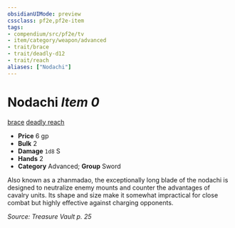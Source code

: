 ```yaml
---
obsidianUIMode: preview
cssclass: pf2e,pf2e-item
tags:
- compendium/src/pf2e/tv
- item/category/weapon/advanced
- trait/brace
- trait/deadly-d12
- trait/reach
aliases: ["Nodachi"]
---
```

# Nodachi *Item 0*  
[brace](rules/traits/brace-tv.md "Brace Weapon Trait")  [deadly <d12>](rules/traits/deadly-d12.md "Deadly Weapon Trait")  [reach](rules/traits/reach.md "Reach Weapon Trait")  

- **Price** 6 gp
- **Bulk** 2
- **Damage** `1d8` S
- **Hands** 2
- **Category** Advanced; **Group** Sword 

Also known as a zhanmadao, the exceptionally long blade of the nodachi is designed to neutralize enemy mounts and counter the advantages of cavalry units. Its shape and size make it somewhat impractical for close combat but highly effective against charging opponents.

*Source: Treasure Vault p. 25*